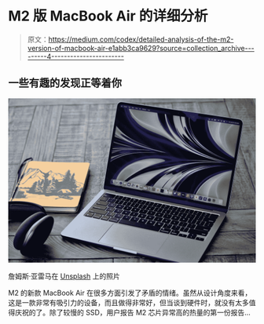 # M2 版 MacBook Air 的详细分析

> 原文：<https://medium.com/codex/detailed-analysis-of-the-m2-version-of-macbook-air-e1abb3ca9629?source=collection_archive---------4----------------------->

## 一些有趣的发现正等着你

![](img/ca1695bc780b447b11cd7628138a2f94.png)

詹姆斯·亚雷马在 [Unsplash](https://unsplash.com?utm_source=medium&utm_medium=referral) 上的照片

M2 的新款 MacBook Air 在很多方面引发了矛盾的情绪。虽然从设计角度来看，这是一款非常有吸引力的设备，而且做得非常好，但当谈到硬件时，就没有太多值得庆祝的了。除了较慢的 SSD，用户报告 M2 芯片异常高的热量的第一份报告…